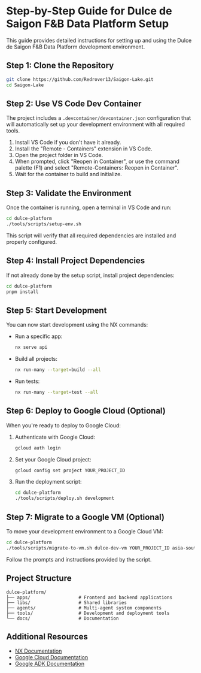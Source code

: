 # Step-by-Step Guide for Dulce de Saigon F&B Data Platform Setup

This guide provides detailed instructions for setting up and using the Dulce de Saigon F&B Data Platform development environment.

## Step 1: Clone the Repository

```bash
git clone https://github.com/Redrover13/Saigon-Lake.git
cd Saigon-Lake
```

## Step 2: Use VS Code Dev Container

The project includes a `.devcontainer/devcontainer.json` configuration that will automatically set up your development environment with all required tools.

1. Install VS Code if you don't have it already.
2. Install the "Remote - Containers" extension in VS Code.
3. Open the project folder in VS Code.
4. When prompted, click "Reopen in Container", or use the command palette (F1) and select "Remote-Containers: Reopen in Container".
5. Wait for the container to build and initialize.

## Step 3: Validate the Environment

Once the container is running, open a terminal in VS Code and run:

```bash
cd dulce-platform
./tools/scripts/setup-env.sh
```

This script will verify that all required dependencies are installed and properly configured.

## Step 4: Install Project Dependencies

If not already done by the setup script, install project dependencies:

```bash
cd dulce-platform
pnpm install
```

## Step 5: Start Development

You can now start development using the NX commands:

- Run a specific app:

  ```bash
  nx serve api
  ```

- Build all projects:

  ```bash
  nx run-many --target=build --all
  ```

- Run tests:
  ```bash
  nx run-many --target=test --all
  ```

## Step 6: Deploy to Google Cloud (Optional)

When you're ready to deploy to Google Cloud:

1. Authenticate with Google Cloud:

   ```bash
   gcloud auth login
   ```

2. Set your Google Cloud project:

   ```bash
   gcloud config set project YOUR_PROJECT_ID
   ```

3. Run the deployment script:
   ```bash
   cd dulce-platform
   ./tools/scripts/deploy.sh development
   ```

## Step 7: Migrate to a Google VM (Optional)

To move your development environment to a Google Cloud VM:

```bash
cd dulce-platform
./tools/scripts/migrate-to-vm.sh dulce-dev-vm YOUR_PROJECT_ID asia-southeast1-a
```

Follow the prompts and instructions provided by the script.

## Project Structure

```
dulce-platform/
├── apps/                  # Frontend and backend applications
├── libs/                  # Shared libraries
├── agents/                # Multi-agent system components
├── tools/                 # Development and deployment tools
└── docs/                  # Documentation
```

## Additional Resources

- [NX Documentation](https://nx.dev/react)
- [Google Cloud Documentation](https://cloud.google.com/docs)
- [Google ADK Documentation](https://cloud.google.com/vertex-ai/docs/generative-ai/agent-builder/overview)
